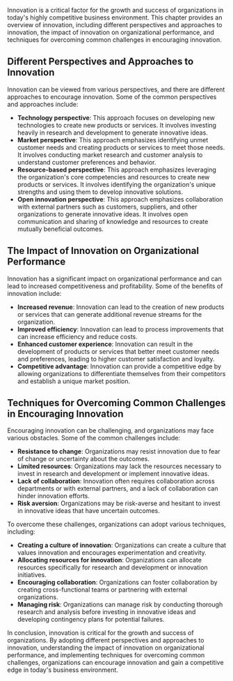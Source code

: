 
Innovation is a critical factor for the growth and success of organizations in today's highly competitive business environment. This chapter provides an overview of innovation, including different perspectives and approaches to innovation, the impact of innovation on organizational performance, and techniques for overcoming common challenges in encouraging innovation.

Different Perspectives and Approaches to Innovation
---------------------------------------------------

Innovation can be viewed from various perspectives, and there are different approaches to encourage innovation. Some of the common perspectives and approaches include:

* **Technology perspective**: This approach focuses on developing new technologies to create new products or services. It involves investing heavily in research and development to generate innovative ideas.
* **Market perspective**: This approach emphasizes identifying unmet customer needs and creating products or services to meet those needs. It involves conducting market research and customer analysis to understand customer preferences and behavior.
* **Resource-based perspective**: This approach emphasizes leveraging the organization's core competencies and resources to create new products or services. It involves identifying the organization's unique strengths and using them to develop innovative solutions.
* **Open innovation perspective**: This approach emphasizes collaboration with external partners such as customers, suppliers, and other organizations to generate innovative ideas. It involves open communication and sharing of knowledge and resources to create mutually beneficial outcomes.

The Impact of Innovation on Organizational Performance
------------------------------------------------------

Innovation has a significant impact on organizational performance and can lead to increased competitiveness and profitability. Some of the benefits of innovation include:

* **Increased revenue**: Innovation can lead to the creation of new products or services that can generate additional revenue streams for the organization.
* **Improved efficiency**: Innovation can lead to process improvements that can increase efficiency and reduce costs.
* **Enhanced customer experience**: Innovation can result in the development of products or services that better meet customer needs and preferences, leading to higher customer satisfaction and loyalty.
* **Competitive advantage**: Innovation can provide a competitive edge by allowing organizations to differentiate themselves from their competitors and establish a unique market position.

Techniques for Overcoming Common Challenges in Encouraging Innovation
---------------------------------------------------------------------

Encouraging innovation can be challenging, and organizations may face various obstacles. Some of the common challenges include:

* **Resistance to change**: Organizations may resist innovation due to fear of change or uncertainty about the outcomes.
* **Limited resources**: Organizations may lack the resources necessary to invest in research and development or implement innovative ideas.
* **Lack of collaboration**: Innovation often requires collaboration across departments or with external partners, and a lack of collaboration can hinder innovation efforts.
* **Risk aversion**: Organizations may be risk-averse and hesitant to invest in innovative ideas that have uncertain outcomes.

To overcome these challenges, organizations can adopt various techniques, including:

* **Creating a culture of innovation**: Organizations can create a culture that values innovation and encourages experimentation and creativity.
* **Allocating resources for innovation**: Organizations can allocate resources specifically for research and development or innovation initiatives.
* **Encouraging collaboration**: Organizations can foster collaboration by creating cross-functional teams or partnering with external organizations.
* **Managing risk**: Organizations can manage risk by conducting thorough research and analysis before investing in innovative ideas and developing contingency plans for potential failures.

In conclusion, innovation is critical for the growth and success of organizations. By adopting different perspectives and approaches to innovation, understanding the impact of innovation on organizational performance, and implementing techniques for overcoming common challenges, organizations can encourage innovation and gain a competitive edge in today's business environment.
